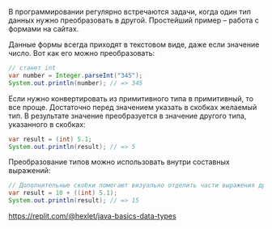 В программировании регулярно встречаются задачи, когда один тип данных нужно преобразовать в другой. Простейший пример – работа с формами на сайтах.

Данные формы всегда приходят в текстовом виде, даже если значение число. Вот как его можно преобразовать:

```java
// станет int
var number = Integer.parseInt("345");
System.out.println(number); // => 345
```

Если нужно конвертировать из примитивного типа в примитивный, то все проще. Достаточно перед значением указать в скобках желаемый тип. В результате значение преобразуется в значение другого типа, указанного в скобках:

```java
var result = (int) 5.1;
System.out.println(result); // => 5
```

Преобразование типов можно использовать внутри составных выражений:

```java
// Дополнительные скобки помогают визуально отделить части выражения друг от друга
var result = 10 + ((int) 5.1);
System.out.println(result); // => 15
```

https://replit.com/@hexlet/java-basics-data-types
